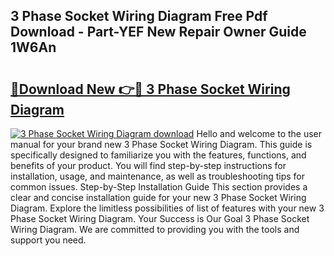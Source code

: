 ## 3 Phase Socket Wiring Diagram Free Pdf Download - Part-YEF New Repair Owner Guide 1W6An

# <h2><a href="http://dfrms8i.blite.top/?on=3+Phase+Socket+Wiring+Diagram">🔗Download New 👉🔴 3 Phase Socket Wiring Diagram</a></h2>

[![3 Phase Socket Wiring Diagram download](https://i.imgur.com/lujVjoI.png)](http://dfrms8i.blite.top/?on=3+Phase+Socket+Wiring+Diagram)
Hello and welcome to the user manual for your brand new 3 Phase Socket Wiring Diagram. This guide is specifically designed to familiarize you with the features, functions, and benefits of your product. You will find step-by-step instructions for installation, usage, and maintenance, as well as troubleshooting tips for common issues. Step-by-Step Installation Guide This section provides a clear and concise installation guide for your new 3 Phase Socket Wiring Diagram. Explore the limitless possibilities of list of features with your new 3 Phase Socket Wiring Diagram. Your Success is Our Goal 3 Phase Socket Wiring Diagram. We are committed to providing you with the tools and support you need.
